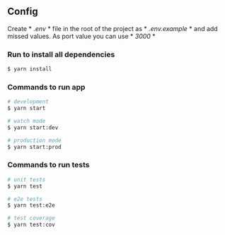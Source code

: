 ## Config

Create * *.env* * file in the root of the project as * *.env.example* * and add missed values. As port value you can use * *3000* *

### Run to install all dependencies
```bash
$ yarn install 
``` 

### Commands to run app 
```bash
# development
$ yarn start

# watch mode
$ yarn start:dev

# production mode
$ yarn start:prod
```
### Commands to run tests

```bash
# unit tests
$ yarn test

# e2e tests
$ yarn test:e2e

# test coverage
$ yarn test:cov
```
